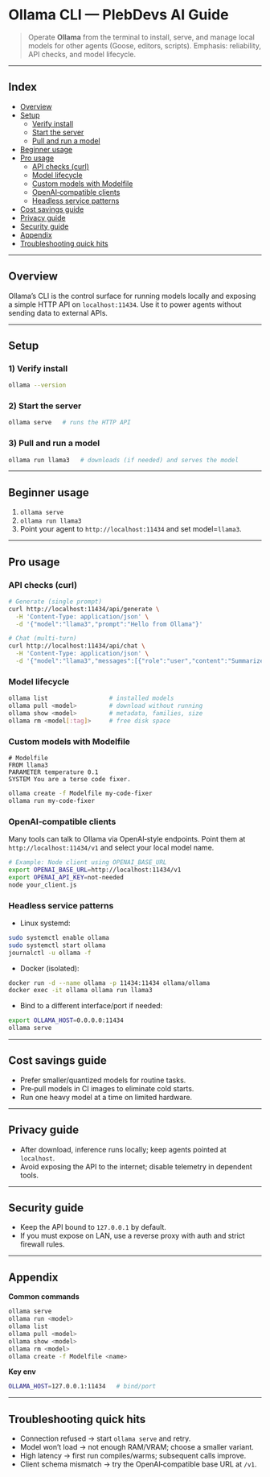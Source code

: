 # Ollama CLI — PlebDevs AI Guide

> Operate **Ollama** from the terminal to install, serve, and manage local models for other agents (Goose, editors, scripts). Emphasis: reliability, API checks, and model lifecycle.

---

## Index

- [Overview](#overview)
- [Setup](#setup)
  - [Verify install](#1-verify-install)
  - [Start the server](#2-start-the-server)
  - [Pull and run a model](#3-pull-and-run-a-model)
- [Beginner usage](#beginner-usage)
- [Pro usage](#pro-usage)
  - [API checks (curl)](#api-checks-curl)
  - [Model lifecycle](#model-lifecycle)
  - [Custom models with Modelfile](#custom-models-with-modelfile)
  - [OpenAI‑compatible clients](#openai-compatible-clients)
  - [Headless service patterns](#headless-service-patterns)
- [Cost savings guide](#cost-savings-guide)
- [Privacy guide](#privacy-guide)
- [Security guide](#security-guide)
- [Appendix](#appendix)
- [Troubleshooting quick hits](#troubleshooting-quick-hits)

---

## Overview

Ollama’s CLI is the control surface for running models locally and exposing a simple HTTP API on `localhost:11434`. Use it to power agents without sending data to external APIs.

---

## Setup

### 1) Verify install

```bash
ollama --version
```

### 2) Start the server

```bash
ollama serve   # runs the HTTP API
```

### 3) Pull and run a model

```bash
ollama run llama3   # downloads (if needed) and serves the model
```

---

## Beginner usage

1) `ollama serve`
2) `ollama run llama3`
3) Point your agent to `http://localhost:11434` and set model=`llama3`.

---

## Pro usage

### API checks (curl)

```bash
# Generate (single prompt)
curl http://localhost:11434/api/generate \
  -H 'Content-Type: application/json' \
  -d '{"model":"llama3","prompt":"Hello from Ollama"}'

# Chat (multi‑turn)
curl http://localhost:11434/api/chat \
  -H 'Content-Type: application/json' \
  -d '{"model":"llama3","messages":[{"role":"user","content":"Summarize: local model hosting"}]}'
```

### Model lifecycle

```bash
ollama list                 # installed models
ollama pull <model>         # download without running
ollama show <model>         # metadata, families, size
ollama rm <model[:tag]>     # free disk space
```

### Custom models with Modelfile

```text
# Modelfile
FROM llama3
PARAMETER temperature 0.1
SYSTEM You are a terse code fixer.
```

```bash
ollama create -f Modelfile my-code-fixer
ollama run my-code-fixer
```

### OpenAI‑compatible clients

Many tools can talk to Ollama via OpenAI‑style endpoints. Point them at `http://localhost:11434/v1` and select your local model name.

```bash
# Example: Node client using OPENAI_BASE_URL
export OPENAI_BASE_URL=http://localhost:11434/v1
export OPENAI_API_KEY=not-needed
node your_client.js
```

### Headless service patterns

- Linux systemd:

```bash
sudo systemctl enable ollama
sudo systemctl start ollama
journalctl -u ollama -f
```

- Docker (isolated):

```bash
docker run -d --name ollama -p 11434:11434 ollama/ollama
docker exec -it ollama ollama run llama3
```

- Bind to a different interface/port if needed:

```bash
export OLLAMA_HOST=0.0.0.0:11434
ollama serve
```

---

## Cost savings guide

- Prefer smaller/quantized models for routine tasks.
- Pre‑pull models in CI images to eliminate cold starts.
- Run one heavy model at a time on limited hardware.

---

## Privacy guide

- After download, inference runs locally; keep agents pointed at `localhost`.
- Avoid exposing the API to the internet; disable telemetry in dependent tools.

---

## Security guide

- Keep the API bound to `127.0.0.1` by default.
- If you must expose on LAN, use a reverse proxy with auth and strict firewall rules.

---

## Appendix

**Common commands**

```bash
ollama serve
ollama run <model>
ollama list
ollama pull <model>
ollama show <model>
ollama rm <model>
ollama create -f Modelfile <name>
```

**Key env**

```bash
OLLAMA_HOST=127.0.0.1:11434   # bind/port
```

---

## Troubleshooting quick hits

- Connection refused → start `ollama serve` and retry.
- Model won’t load → not enough RAM/VRAM; choose a smaller variant.
- High latency → first run compiles/warms; subsequent calls improve.
- Client schema mismatch → try the OpenAI‑compatible base URL at `/v1`.

